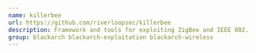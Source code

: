 ```yaml
---
name: killerbee
url: https://github.com/riverloopsec/killerbee
description: Framework and tools for exploiting ZigBee and IEEE 802.
group: blackarch blackarch-exploitation blackarch-wireless
---
```

